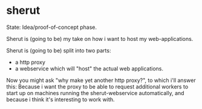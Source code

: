 sherut
======

State: Idea/proof-of-concept phase.

Sherut is (going to be) my take on how i want to host my web-applications.

Sherut is (going to be) split into two parts:
* a http proxy
* a webservice which will "host" the actual web applications.

Now you might ask "why make yet another http proxy?", to which i'll
answer this: Because i want the proxy to be able to request additional
workers to start up on machines running the sherut-webservice automatically,
and because i think it's interesting to work with.